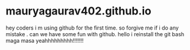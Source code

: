# mauryagaurav402.github.io
hey coders i m using github for the first time. so forgive me if i do any mistake .
can  we have some fun with github.
hello i reinstall the git bash
maga masa yeahhhhhhhhh!!!!!!! 